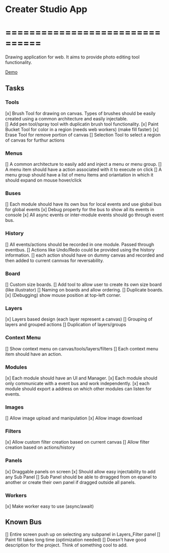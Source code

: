 # Creater Studio App
# ================================
Drawing application for web. It aims to provide photo editing tool functionality.

[Demo]()

## Tasks
### Tools
[x] Brush Tool for drawing on canvas. Types of brushes should be easily created using a common architecture and easily injectable.  
[]  Add pen tool/spray tool with duplicatin brush tool functionality.
[x] Paint Bucket Tool for color in a region (needs web workers) (make fill faster)
[x] Erase Tool for remove portion of canvas
[]  Selection Tool to select a region of canvas for furthur actions

### Menus
[]  A common architecture to easily add and inject a menu or menu group.
[]  A menu item should have a action associated with it to execute on click
[]  A menu group should have a list of menu Items and oriantation in which it should expand on mouse hover/click 

### Buses
[]  Each module should have its own bus for local events and use global bus for global events
[x] Debug property for the bus to show all its events in console
[x] All async events or inter-module events should go through event bus.

### History
[]  All events/actions should be recorded in one module. Passed through eventbus.
[]  Actions like Undo/Redo could be provided using the history information.
[]  each action should have on dummy canvas and recorded and then added to current cannvas for reversability.

### Board
[]  Custom size boards.
[]  Add tool to allow user to create its own size board (like illustrator)
[]  Naming on boards and allow ordering.
[]  Duplicate boards.
[x] (Debugging) show mouse position at top-left corner.

### Layers
[x] Layers based design (each layer represent a canvas)
[]  Grouping of layers and grouped actions
[]  Duplication of layers/groups

### Context Menu
[]  Show context menu on canvas/tools/layers/filters
[]  Each context menu item should have an action.

### Modules
[x]  Each module should have an UI and Manager.
[x]  Each module should only communicate with a event bus and work independently.
[x]  each module should export a address on which other modules can listen for events.

### Images
[]  Allow image upload and manipulation
[x] Allow image download

### Filters
[x] Allow custom filter creation based on current canvas
[]  Allow filter creation based on actions/history

### Panels
[x] Draggable panels on screen
[x] Should allow easy injectability to add any Sub Panel
[]  Sub Panel should be able to drragged from on epanel to another or create their own panel if dragged outside all panels.

### Workers
[x] Make worker easy to use (async/await)

## Known Bus
[]  Entire screen push up on selecting any subpanel in Layers_Filter panel
[]  Paint fill takes long time (optimization needed)
[]  Doesn't have good description for the project. Think of something cool to add.